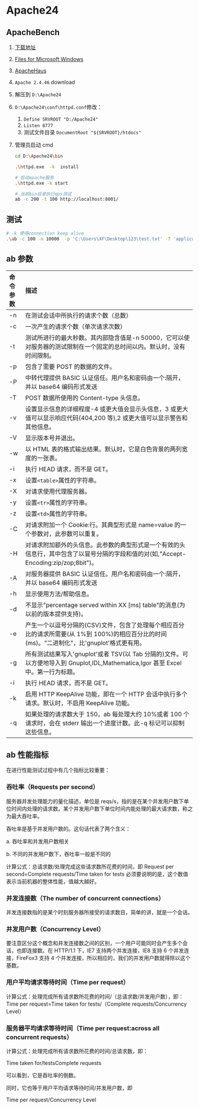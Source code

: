 # Apache24

## ApacheBench

1. [下载地址](http://httpd.apache.org/download.cgi)
2. [Files for Microsoft Windows](http://httpd.apache.org/docs/current/platform/windows.html#down)
3. [ApacheHaus](https://www.apachehaus.com/cgi-bin/download.plx)
4. `Apache 2.4.46` download
5. 解压到 `D:\Apache24`
6. `D:\Apache24\conf\httpd.conf`修改：
   1. `Define SRVROOT "D:/Apache24"`
   2. `Listen 8777`
   3. 测试文件目录 `DocumentRoot "${SRVROOT}/htdocs"`
7. 管理员启动 cmd

   ```bash
   cd D:\Apache24\bin

   .\httpd.exe  -k  install

   # 启动apache服务
   .\httpd.exe -k start

   # 当前bin目录执行qps测试
   ab -c 200 -t 100 http://localhost:8001/
   ```

## 测试

```bash
# -k 使得connection keep alive
.\ab -c 100 -n 10000  -p 'C:\Users\XF\Desktop\123\test.txt' -T 'application/json' -k http://localhost:7001/api/order/add
```

## ab 参数

| 命令参数 | 描述                                                                                                                                         |
| :------- | :------------------------------------------------------------------------------------------------------------------------------------------- |
| -n       | 在测试会话中所执行的请求个数（总数）                                                                                                         |
| -c       | 一次产生的请求个数（单次请求次数）                                                                                                           |
| -t       | 测试所进行的最大秒数。其内部隐含值是-n 50000，它可以使对服务器的测试限制在一个固定的总时间以内。默认时，没有时间限制。                       |
| -p       | 包含了需要 POST 的数据的文件。                                                                                                               |
| -P       | 中转代理提供 BASIC 认证信任。用户名和密码由一个:隔开，并以 base64 编码形式发送                                                               |
| -T       | POST 数据所使用的 Content-type 头信息。                                                                                                      |
| -v       | 设置显示信息的详细程度-4 或更大值会显示头信息，3 或更大值可以显示响应代码(404,200 等),2 或更大值可以显示警告和其他信息。                     |
| -V       | 显示版本号并退出。                                                                                                                           |
| -w       | 以 HTML 表的格式输出结果。默认时，它是白色背景的两列宽度的一张表。                                                                           |
| -i       | 执行 HEAD 请求，而不是 GET。                                                                                                                 |
| -x       | 设置`<table>`属性的字符串。                                                                                                                  |
| -X       | 对请求使用代理服务器。                                                                                                                       |
| -y       | 设置`<tr>`属性的字符串。                                                                                                                     |
| -z       | 设置`<td>`属性的字符串。                                                                                                                     |
| -C       | 对请求附加一个 Cookie:行。其典型形式是 name=value 的一个参数对，此参数可以重复。                                                             |
| -H       | 对请求附加额外的头信息。此参数的典型形式是一个有效的头信息行，其中包含了以冒号分隔的字段和值的对(如,"Accept-Encoding:zip/zop;8bit")。        |
| -A       | 对服务器提供 BASIC 认证信任。用户名和密码由一个:隔开，并以 base64 编码形式发送                                                               |
| -h       | 显示使用方法/帮助信息。                                                                                                                      |
| -d       | 不显示"percentage served within XX [ms] table"的消息(为以前的版本提供支持)。                                                                 |
| -e       | 产生一个以逗号分隔的(CSV)文件，包含了处理每个相应百分比的请求所需要(从 1%到 100%)的相应百分比的时间(ms)。“二进制化”，比'gnuplot'格式更有用。 |
| -g       | 所有测试结果写入'gnuplot'或者 TSV(以 Tab 分隔的)文件。可以方便地导入到 Gnuplot,IDL,Mathematica,Igor 甚至 Excel 中。第一行为标题。            |
| -i       | 执行 HEAD 请求，而不是 GET。                                                                                                                 |
| -k       | 启用 HTTP KeepAlive 功能，即在一个 HTTP 会话中执行多个请求。默认时，不启用 KeepAlive 功能。                                                  |
| -q       | 如果处理的请求数大于 150，ab 每处理大约 10%或者 100 个请求时，会在 stderr 输出一个进度计数。此-q 标记可以抑制这些信息。                      |

## ab 性能指标

在进行性能测试过程中有几个指标比较重要：

### 吞吐率（Requests per second）

服务器并发处理能力的量化描述，单位是 reqs/s，指的是在某个并发用户数下单位时间内处理的请求数。某个并发用户数下单位时间内能处理的最大请求数，称之为最大吞吐率。

吞吐率是基于并发用户数的。这句话代表了两个含义：

a. 吞吐率和并发用户数相关

b. 不同的并发用户数下，吞吐率一般是不同的

计算公式：总请求数/处理完成这些请求数所花费的时间，即 Request per second=Complete requests/Time taken for tests 必须要说明的是，这个数值表示当前机器的整体性能，值越大越好。

### 并发连接数（The number of concurrent connections）

并发连接数指的是某个时刻服务器所接受的请求数目，简单的讲，就是一个会话。

### 并发用户数（Concurrency Level）

要注意区分这个概念和并发连接数之间的区别，一个用户可能同时会产生多个会话，也即连接数。在 HTTP/1.1 下，IE7 支持两个并发连接，IE8 支持 6 个并发连接，FireFox3 支持 4 个并发连接，所以相应的，我们的并发用户数就得除以这个基数。

### 用户平均请求等待时间（Time per request）

计算公式：处理完成所有请求数所花费的时间/（总请求数/并发用户数），即：Time per request=Time taken for tests/（Complete requests/Concurrency Level）

### 服务器平均请求等待时间（Time per request:across all concurrent requests）

计算公式：处理完成所有请求数所花费的时间/总请求数，即：

Time taken for/testsComplete requests

可以看到，它是吞吐率的倒数。

同时，它也等于用户平均请求等待时间/并发用户数，即

Time per request/Concurrency Level

